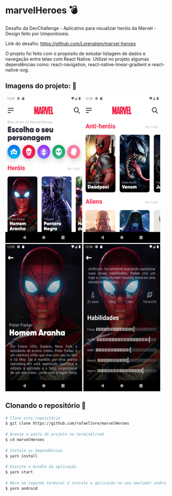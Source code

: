 # marvelHeroes :bomb:
Desafio da DevChallenge - Aplicativo para visualizar heróis da Marvel - Design feito por Umpontoseis.

Link do desafio: https://github.com/Lorenalgm/marvel-heroes

O projeto foi feito com o propósito de estudar listagem de dados e navegação entre telas com React Native. Utilizei no projeto algumas dependências como: react-navigation, react-native-linear-gradient e react-native-svg.

## Imagens do projeto: :iphone:
<div>
<img src="prints/printhome1.png" width="240" height="459">
<img src="prints/printhome2.png" width="240" height="459">
<img src="prints/printinfo1.png" width="240" height="459">
<img src="prints/printinfo2.png" width="240" height="459">
</div>

## Clonando o repositório :rocket:
```bash
# Clone este repositório
$ git clone https://github.com/rafaellore/marvelHeroes

# Acesse a pasta do projeto no terminal/cmd
$ cd marvelHeroes

# Instale as dependências
$ yarn install

# Execute o bundle da aplicação
$ yarn start

# Abra um segundo terminal e instale a aplicação no seu emulador android
$ yarn android

```
